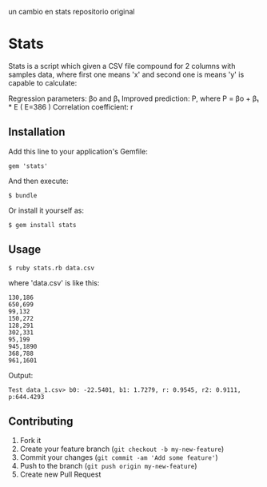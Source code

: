 un cambio en stats repositorio original
# Stats

Stats is a script which given a CSV file compound for 2 columns with samples data, where first one means 'x' and second one is means 'y' is capable to calculate:

Regression parameters: βo and β₁
Improved prediction: P, where P = βo + β₁ * E ( E=386 )
Correlation coefficient: r


## Installation

Add this line to your application's Gemfile:

    gem 'stats'

And then execute:

    $ bundle

Or install it yourself as:

    $ gem install stats

## Usage

	$ ruby stats.rb data.csv

where 'data.csv' is like this:

	130,186
	650,699
	99,132
	150,272
	128,291
	302,331
	95,199
	945,1890
	368,788
	961,1601

Output:

	Test data_1.csv> b0: -22.5401, b1: 1.7279, r: 0.9545, r2: 0.9111, p:644.4293

## Contributing

1. Fork it
2. Create your feature branch (`git checkout -b my-new-feature`)
3. Commit your changes (`git commit -am 'Add some feature'`)
4. Push to the branch (`git push origin my-new-feature`)
5. Create new Pull Request
